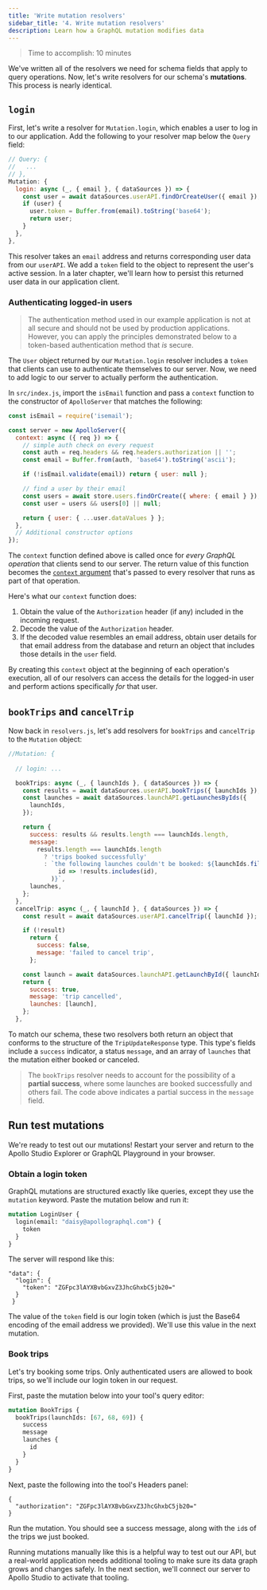 ```yaml
---
title: 'Write mutation resolvers'
sidebar_title: '4. Write mutation resolvers'
description: Learn how a GraphQL mutation modifies data
---
```


> Time to accomplish: 10 minutes

We've written all of the resolvers we need for schema fields that apply to query operations. Now, let's write resolvers for our schema's **mutations**. This process is nearly identical.

## `login`

First, let's write a resolver for `Mutation.login`, which enables a user to log in to our application. Add the following to your resolver map below the `Query` field:

```js:title=src/resolvers.js
// Query: {
//   ...
// },
Mutation: {
  login: async (_, { email }, { dataSources }) => {
    const user = await dataSources.userAPI.findOrCreateUser({ email });
    if (user) {
      user.token = Buffer.from(email).toString('base64');
      return user;
    }
  },
},
```

This resolver takes an `email` address and returns corresponding user data from our `userAPI`. We add a `token` field to the object to represent the user's active session. In a later chapter, we'll learn how to persist this returned user data in our application client.

### Authenticating logged-in users

> The authentication method used in our example application is not at all secure and should not be used by production applications. However, you can apply the principles demonstrated below to a token-based authentication method that _is_ secure.

The `User` object returned by our `Mutation.login` resolver includes a `token` that clients can use to authenticate themselves to our server. Now, we need to add logic to our server to actually perform the authentication.

In `src/index.js`, import the `isEmail` function and pass a `context` function to the constructor of `ApolloServer` that matches the following:

```js{1,4-16}:title=src/index.js
const isEmail = require('isemail');

const server = new ApolloServer({
  context: async ({ req }) => {
    // simple auth check on every request
    const auth = req.headers && req.headers.authorization || '';
    const email = Buffer.from(auth, 'base64').toString('ascii');

    if (!isEmail.validate(email)) return { user: null };

    // find a user by their email
    const users = await store.users.findOrCreate({ where: { email } });
    const user = users && users[0] || null;

    return { user: { ...user.dataValues } };
  },
  // Additional constructor options
});
```

The `context` function defined above is called once for _every GraphQL operation_ that clients send to our server. The return value of this function becomes the [`context` argument](./resolvers/#the-resolver-function-signature) that's passed to every resolver that runs as part of that operation.

Here's what our `context` function does:

1. Obtain the value of the `Authorization` header (if any) included in the incoming request.
2. Decode the value of the `Authorization` header.
3. If the decoded value resembles an email address, obtain user details for that email address from the database and return an object that includes those details in the `user` field.

By creating this `context` object at the beginning of each operation's execution, all of our resolvers can access the details for the logged-in user and perform actions specifically _for_ that user.

## `bookTrips` and `cancelTrip`

Now back in `resolvers.js`, let's add resolvers for `bookTrips` and `cancelTrip` to the `Mutation` object:

```js:title=src/resolvers.js
//Mutation: {
  
  // login: ...

  bookTrips: async (_, { launchIds }, { dataSources }) => {
    const results = await dataSources.userAPI.bookTrips({ launchIds });
    const launches = await dataSources.launchAPI.getLaunchesByIds({
      launchIds,
    });

    return {
      success: results && results.length === launchIds.length,
      message:
        results.length === launchIds.length
          ? 'trips booked successfully'
          : `the following launches couldn't be booked: ${launchIds.filter(
              id => !results.includes(id),
            )}`,
      launches,
    };
  },
  cancelTrip: async (_, { launchId }, { dataSources }) => {
    const result = await dataSources.userAPI.cancelTrip({ launchId });

    if (!result)
      return {
        success: false,
        message: 'failed to cancel trip',
      };

    const launch = await dataSources.launchAPI.getLaunchById({ launchId });
    return {
      success: true,
      message: 'trip cancelled',
      launches: [launch],
    };
  },
```

To match our schema, these two resolvers both return an object that conforms to the structure of the `TripUpdateResponse` type. This type's fields include a `success` indicator, a status `message`, and an array of `launches` that the mutation either booked or canceled.

> The `bookTrips` resolver needs to account for the possibility of a **partial success**, where some launches are booked successfully and others fail. The code above indicates a partial success in the `message` field.

## Run test mutations

We're ready to test out our mutations! Restart your server and return to the Apollo Studio Explorer or GraphQL Playground in your browser.

### Obtain a login token

GraphQL mutations are structured exactly like queries, except they use the `mutation` keyword. Paste the mutation below and run it:

```graphql
mutation LoginUser {
  login(email: "daisy@apollographql.com") {
    token
  }
}
```

The server will respond like this: 

```
"data": {
  "login": {
    "token": "ZGFpc3lAYXBvbGxvZ3JhcGhxbC5jb20="
  }
 }
```

The value of the `token` field is our login token (which is just the Base64 encoding of the email address we provided). We'll use this value in the next mutation.

### Book trips

Let's try booking some trips. Only authenticated users are allowed to book trips, so we'll include our login token in our request.

First, paste the mutation below into your tool's query editor:

```graphql
mutation BookTrips {
  bookTrips(launchIds: [67, 68, 69]) {
    success
    message
    launches {
      id
    }
  }
}
```

Next, paste the following into the tool's Headers panel:

```json:title=HTTP_HEADERS
{
  "authorization": "ZGFpc3lAYXBvbGxvZ3JhcGhxbC5jb20="
}
```

Run the mutation. You should see a success message, along with the `id`s of the trips we just booked.

Running mutations manually like this is a helpful way to test out our API, but a real-world application needs additional tooling to make sure its data graph grows and changes safely. In the next section, we'll connect our server to Apollo Studio to activate that tooling.
